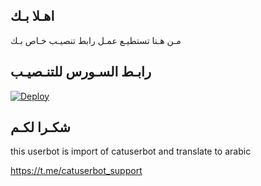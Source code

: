 ## اهـلا بـك
مـن هـنا تستطيـع عمـل رابط تنصيـب خـاص بـك

## رابـط السـورس للتنـصيـب

[![Deploy](https://www.herokucdn.com/deploy/button.svg)](https://heroku.com/deploy?template=https://github.com/mooorep/jmthon)

## شكـرا لكـم 


this userbot is import of catuserbot and translate to arabic

https://t.me/catuserbot_support
